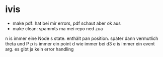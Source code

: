 # ivis

- make pdf: hat bei mir errors, pdf schaut aber ok aus
- make clean: spammts ma mei repo ned zua

n is immer eine Node
s state. enthält pan position. später dann vermutlich theta und P
p is immer ein point
d wie immer bei d3
e is immer ein event arg. es gibt ja kein error handling
